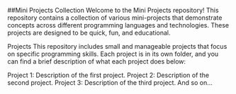 ##Mini Projects Collection
Welcome to the Mini Projects repository! This repository contains a collection of various mini-projects that demonstrate concepts across different programming languages and technologies. These projects are designed to be quick, fun, and educational.

Projects
This repository includes small and manageable projects that focus on specific programming skills. Each project is in its own folder, and you can find a brief description of what each project does below:

Project 1: Description of the first project.
Project 2: Description of the second project.
Project 3: Description of the third project.
And so on...
